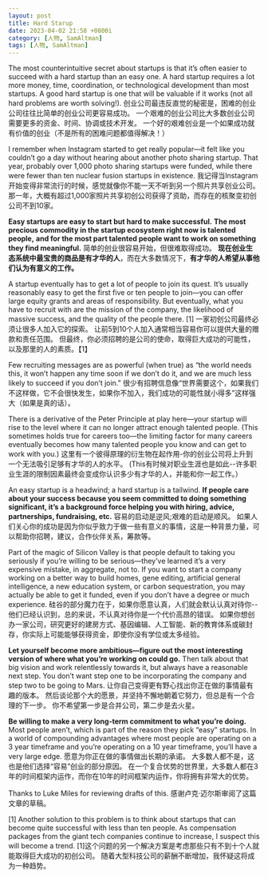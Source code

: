 ```yaml
---
layout: post
title: Hard Starup
date: 2023-04-02 21:58 +0800i
category: [人物, SamAltman] 
tags: [人物, SamAltman]
---
```



The most counterintuitive secret about startups is that it’s often easier to succeed with a hard startup than an easy one.
A hard startup requires a lot more money, time, coordination, or technological development than most startups.
A good hard startup is one that will be valuable if it works (not all hard problems are worth solving!).
创业公司最违反直觉的秘密是，困难的创业公司往往比简单的创业公司更容易成功。
一个艰难的创业公司比大多数创业公司需要更多的资金、时间、协调或技术开发。
一个好的艰难创业是一个如果成功就有价值的创业（不是所有的困难问题都值得解决！）

I remember when Instagram started to get really popular—it felt like you couldn’t go a day without hearing about another photo sharing startup.
That year, probably over 1,000 photo sharing startups were funded, while there were fewer than ten nuclear fusion startups in existence.
我记得当Instagram开始变得非常流行的时候，感觉就像你不能一天不听到另一个照片共享创业公司。
那一年，大概有超过1,000家照片共享初创公司获得了资助，而存在的核聚变初创公司不到10家。

**Easy startups are easy to start but hard to make successful.**
**The most precious commodity in the startup ecosystem right now is talented people,**
**and for the most part talented people want to work on something they find meaningful.**
简单的创业很容易开始，但很难取得成功。
**现在创业生态系统中最宝贵的商品是有才华的人**，而在大多数情况下，**有才华的人希望从事他们认为有意义的工作。**

A startup eventually has to get a lot of people to join its quest.
It’s usually reasonably easy to get the first five or ten people to join—you can offer large equity grants and areas of responsibility.
But eventually, what you have to recruit with are the mission of the company, the likelihood of massive success, and the quality of the people there. [1]
一家初创公司最终必须让很多人加入它的探索。
让前5到10个人加入通常相当容易你可以提供大量的赠款和责任范围。
但最终，你必须招聘的是公司的使命，取得巨大成功的可能性，以及那里的人的素质。【1】

Few recruiting messages are as powerful (when true) as “the world needs this, it won’t happen any time soon if we don’t do it, and we are much less likely to succeed if you don’t join.”
很少有招聘信息像“世界需要这个，如果我们不这样做，它不会很快发生，如果你不加入，我们成功的可能性就小得多”这样强大（如果是真的话）。

There is a derivative of the Peter Principle at play here—your startup will rise to the level where it can no longer attract enough talented people.
(This sometimes holds true for careers too—the limiting factor for many careers eventually becomes how many talented people you know and can get to work with you.)
这里有一个彼得原理的衍生物在起作用-你的创业公司将上升到一个无法吸引足够有才华的人的水平。
(This有时候对职业生涯也是如此--许多职业生涯的限制因素最终会变成你认识多少有才华的人，并能和你一起工作。）

An easy startup is a headwind; a hard startup is a tailwind.
**If people care about your success because you seem committed to doing something significant, it’s a background force helping you with hiring, advice, partnerships, fundraising, etc.**
容易的启动是逆风;艰难的启动是顺风。
如果人们关心你的成功是因为你似乎致力于做一些有意义的事情，这是一种背景力量，可以帮助你招聘，建议，合作伙伴关系，筹款等。

Part of the magic of Silicon Valley is that people default to taking you seriously if you’re willing to be serious—they’ve learned it’s a very expensive mistake, in aggregate, not to.
If you want to start a company working on a better way to build homes, gene editing, artificial general intelligence, a new education system, or carbon sequestration, you may actually be able to get it funded, even if you don’t have a degree or much experience.
硅谷的部分魔力在于，如果你愿意认真，人们就会默认认真对待你--他们已经认识到，总的来说，不认真对待你是一个代价高昂的错误。
如果你想创办一家公司，研究更好的建房方式、基因编辑、人工智能、新的教育体系或碳封存，你实际上可能能够获得资金，即使你没有学位或太多经验。

**Let yourself become more ambitious—figure out the most interesting version of where what you’re working on could go.**
Then talk about that big vision and work relentlessly towards it, but always have a reasonable next step.
You don’t want step one to be incorporating the company and step two to be going to Mars.
让你自己变得更有野心找出你正在做的事情最有趣的版本。
然后谈论那个大的愿景，并坚持不懈地朝着它努力，但总是有一个合理的下一步。
你不希望第一步是合并公司，第二步是去火星。

**Be willing to make a very long-term commitment to what you’re doing.**
Most people aren’t, which is part of the reason they pick “easy” startups.
In a world of compounding advantages where most people are operating on a 3 year timeframe and you’re operating on a 10 year timeframe, you’ll have a very large edge.
愿意为你正在做的事情做出长期的承诺。
大多数人都不是，这也是他们选择“容易”创业的部分原因。
在一个复合优势的世界里，大多数人都在3年的时间框架内运作，而你在10年的时间框架内运作，你将拥有非常大的优势。

Thanks to Luke Miles for reviewing drafts of this.
感谢卢克·迈尔斯审阅了这篇文章的草稿。

[1] Another solution to this problem is to think about startups that can become quite successful with less than ten people.
As compensation packages from the giant tech companies continue to increase, I suspect this will become a trend.
[1]这个问题的另一个解决方案是考虑那些只有不到十个人就能取得巨大成功的初创公司。
随着大型科技公司的薪酬不断增加，我怀疑这将成为一种趋势。
